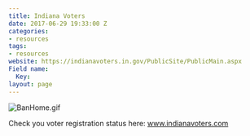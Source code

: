 ```yaml
---
title: Indiana Voters
date: 2017-06-29 19:33:00 Z
categories:
- resources
tags:
- resources
website: https://indianavoters.in.gov/PublicSite/PublicMain.aspx
Field name:
  Key: 
layout: page
---
```


![BanHome.gif](/uploads/BanHome.gif)

Check you voter registration status here: www.indianavoters.com